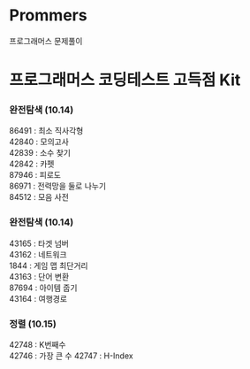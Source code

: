 # Prommers
프로그래머스 문제풀이

# 프로그래머스 코딩테스트 고득점 Kit
### 완전탐색 (10.14)
86491 : 최소 직사각형  
42840 : 모의고사  
42839 : 소수 찾기  
42842 : 카펫  
87946 : 피로도  
86971 : 전력망을 둘로 나누기  
84512 : 모음 사전  

### 완전탐색 (10.14)
43165 : 타겟 넘버  
43162 : 네트워크  
1844 : 게임 맵 최단거리  
43163 : 단어 변환  
87694 : 아이템 줍기  
43164 : 여행경로  

### 정렬 (10.15)
42748 : K번째수  
42746 : 가장 큰 수
42747 : H-Index  


